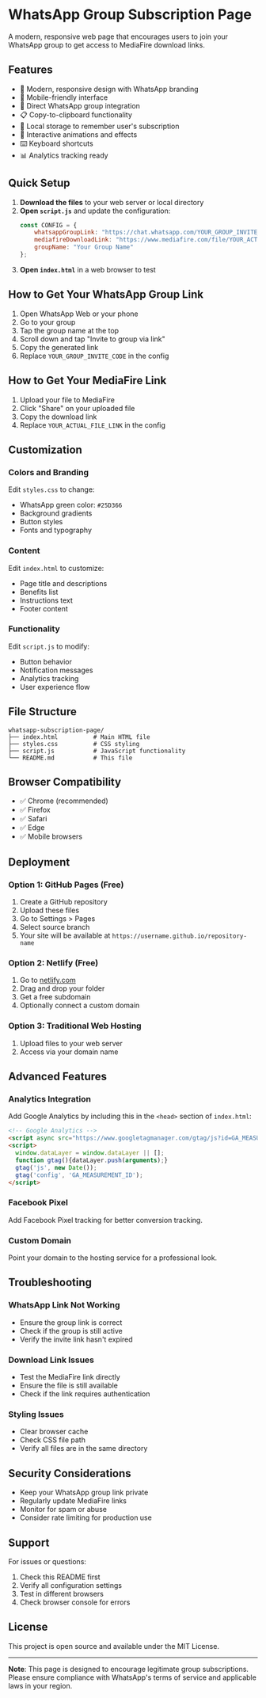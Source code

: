 # WhatsApp Group Subscription Page

A modern, responsive web page that encourages users to join your WhatsApp group to get access to MediaFire download links.

## Features

- 🎨 Modern, responsive design with WhatsApp branding
- 📱 Mobile-friendly interface
- 🔗 Direct WhatsApp group integration
- 📋 Copy-to-clipboard functionality
- 💾 Local storage to remember user's subscription
- 🎯 Interactive animations and effects
- ⌨️ Keyboard shortcuts
- 📊 Analytics tracking ready

## Quick Setup

1. **Download the files** to your web server or local directory
2. **Open `script.js`** and update the configuration:
   ```javascript
   const CONFIG = {
       whatsappGroupLink: "https://chat.whatsapp.com/YOUR_GROUP_INVITE_CODE",
       mediafireDownloadLink: "https://www.mediafire.com/file/YOUR_ACTUAL_FILE_LINK",
       groupName: "Your Group Name"
   };
   ```
3. **Open `index.html`** in a web browser to test

## How to Get Your WhatsApp Group Link

1. Open WhatsApp Web or your phone
2. Go to your group
3. Tap the group name at the top
4. Scroll down and tap "Invite to group via link"
5. Copy the generated link
6. Replace `YOUR_GROUP_INVITE_CODE` in the config

## How to Get Your MediaFire Link

1. Upload your file to MediaFire
2. Click "Share" on your uploaded file
3. Copy the download link
4. Replace `YOUR_ACTUAL_FILE_LINK` in the config

## Customization

### Colors and Branding
Edit `styles.css` to change:
- WhatsApp green color: `#25D366`
- Background gradients
- Button styles
- Fonts and typography

### Content
Edit `index.html` to customize:
- Page title and descriptions
- Benefits list
- Instructions text
- Footer content

### Functionality
Edit `script.js` to modify:
- Button behavior
- Notification messages
- Analytics tracking
- User experience flow

## File Structure

```
whatsapp-subscription-page/
├── index.html          # Main HTML file
├── styles.css          # CSS styling
├── script.js           # JavaScript functionality
└── README.md           # This file
```

## Browser Compatibility

- ✅ Chrome (recommended)
- ✅ Firefox
- ✅ Safari
- ✅ Edge
- ✅ Mobile browsers

## Deployment

### Option 1: GitHub Pages (Free)
1. Create a GitHub repository
2. Upload these files
3. Go to Settings > Pages
4. Select source branch
5. Your site will be available at `https://username.github.io/repository-name`

### Option 2: Netlify (Free)
1. Go to [netlify.com](https://netlify.com)
2. Drag and drop your folder
3. Get a free subdomain
4. Optionally connect a custom domain

### Option 3: Traditional Web Hosting
1. Upload files to your web server
2. Access via your domain name

## Advanced Features

### Analytics Integration
Add Google Analytics by including this in the `<head>` section of `index.html`:
```html
<!-- Google Analytics -->
<script async src="https://www.googletagmanager.com/gtag/js?id=GA_MEASUREMENT_ID"></script>
<script>
  window.dataLayer = window.dataLayer || [];
  function gtag(){dataLayer.push(arguments);}
  gtag('js', new Date());
  gtag('config', 'GA_MEASUREMENT_ID');
</script>
```

### Facebook Pixel
Add Facebook Pixel tracking for better conversion tracking.

### Custom Domain
Point your domain to the hosting service for a professional look.

## Troubleshooting

### WhatsApp Link Not Working
- Ensure the group link is correct
- Check if the group is still active
- Verify the invite link hasn't expired

### Download Link Issues
- Test the MediaFire link directly
- Ensure the file is still available
- Check if the link requires authentication

### Styling Issues
- Clear browser cache
- Check CSS file path
- Verify all files are in the same directory

## Security Considerations

- Keep your WhatsApp group link private
- Regularly update MediaFire links
- Monitor for spam or abuse
- Consider rate limiting for production use

## Support

For issues or questions:
1. Check this README first
2. Verify all configuration settings
3. Test in different browsers
4. Check browser console for errors

## License

This project is open source and available under the MIT License.

---

**Note**: This page is designed to encourage legitimate group subscriptions. Please ensure compliance with WhatsApp's terms of service and applicable laws in your region. 